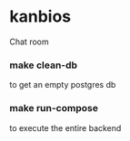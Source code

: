 # kanbios
Chat room

### make clean-db
to get an empty postgres db

### make run-compose
to execute the entire backend
